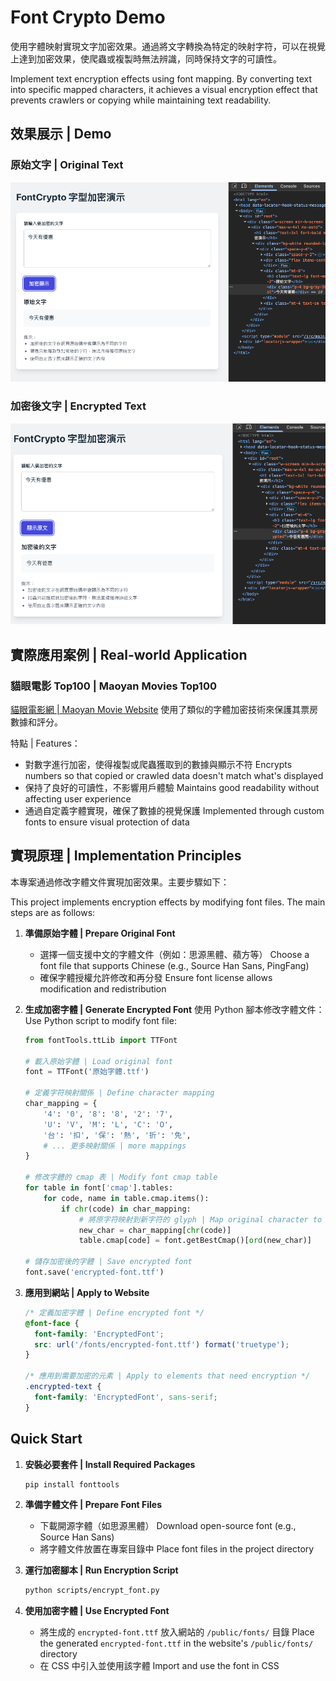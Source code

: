 # Font Crypto Demo

使用字體映射實現文字加密效果。通過將文字轉換為特定的映射字符，可以在視覺上達到加密效果，使爬蟲或複製時無法辨識，同時保持文字的可讀性。

Implement text encryption effects using font mapping. By converting text into specific mapped characters, it achieves a visual encryption effect that prevents crawlers or copying while maintaining text readability.

## 效果展示 | Demo

### 原始文字 | Original Text
![原始文字](/public/origin.png)

### 加密後文字 | Encrypted Text
![加密後文字](/public/crypto.png)

## 實際應用案例 | Real-world Application

### 貓眼電影 Top100 | Maoyan Movies Top100
[貓眼電影網 | Maoyan Movie Website](https://www.maoyan.com/board/1) 使用了類似的字體加密技術來保護其票房數據和評分。

特點 | Features：
- 對數字進行加密，使得複製或爬蟲獲取到的數據與顯示不符
  Encrypts numbers so that copied or crawled data doesn't match what's displayed
- 保持了良好的可讀性，不影響用戶體驗
  Maintains good readability without affecting user experience
- 通過自定義字體實現，確保了數據的視覺保護
  Implemented through custom fonts to ensure visual protection of data

## 實現原理 | Implementation Principles

本專案通過修改字體文件實現加密效果。主要步驟如下：

This project implements encryption effects by modifying font files. The main steps are as follows:

1. **準備原始字體 | Prepare Original Font**
   - 選擇一個支援中文的字體文件（例如：思源黑體、蘋方等）
     Choose a font file that supports Chinese (e.g., Source Han Sans, PingFang)
   - 確保字體授權允許修改和再分發
     Ensure font license allows modification and redistribution

2. **生成加密字體 | Generate Encrypted Font**
   使用 Python 腳本修改字體文件：
   Use Python script to modify font file:
   ```python
   from fontTools.ttLib import TTFont

   # 載入原始字體 | Load original font
   font = TTFont('原始字體.ttf')
   
   # 定義字符映射關係 | Define character mapping
   char_mapping = {
       '4': '0', '8': '8', '2': '7',
       'U': 'V', 'M': 'L', 'C': 'O',
       '台': '扣', '保': '熱', '折': '免',
       # ... 更多映射關係 | more mappings
   }
   
   # 修改字體的 cmap 表 | Modify font cmap table
   for table in font['cmap'].tables:
       for code, name in table.cmap.items():
           if chr(code) in char_mapping:
               # 將原字符映射到新字符的 glyph | Map original character to new character's glyph
               new_char = char_mapping[chr(code)]
               table.cmap[code] = font.getBestCmap()[ord(new_char)]
   
   # 儲存加密後的字體 | Save encrypted font
   font.save('encrypted-font.ttf')
   ```

3. **應用到網站 | Apply to Website**
   ```css
   /* 定義加密字體 | Define encrypted font */
   @font-face {
     font-family: 'EncryptedFont';
     src: url('/fonts/encrypted-font.ttf') format('truetype');
   }
   
   /* 應用到需要加密的元素 | Apply to elements that need encryption */
   .encrypted-text {
     font-family: 'EncryptedFont', sans-serif;
   }
   ```

## Quick Start

1. **安裝必要套件 | Install Required Packages**
   ```bash
   pip install fonttools
   ```

2. **準備字體文件 | Prepare Font Files**
   - 下載開源字體（如思源黑體）
     Download open-source font (e.g., Source Han Sans)
   - 將字體文件放置在專案目錄中
     Place font files in the project directory

3. **運行加密腳本 | Run Encryption Script**
   ```bash
   python scripts/encrypt_font.py
   ```

4. **使用加密字體 | Use Encrypted Font**
   - 將生成的 `encrypted-font.ttf` 放入網站的 `/public/fonts/` 目錄
     Place the generated `encrypted-font.ttf` in the website's `/public/fonts/` directory
   - 在 CSS 中引入並使用該字體
     Import and use the font in CSS
